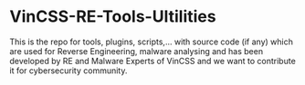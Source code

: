 # VinCSS-RE-Tools-Ultilities

This is the repo for tools, plugins, scripts,... with source code (if any) which are used for Reverse Engineering, malware analysing and has been developed by RE and Malware Experts of VinCSS and we want to contribute it for cybersecurity community.
